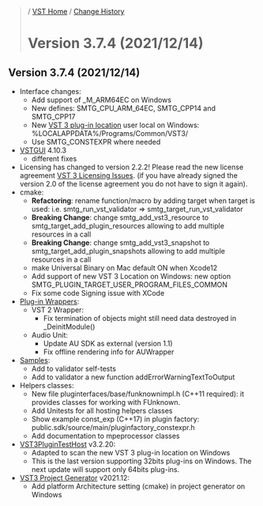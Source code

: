 >/ [VST Home](../) / [Change History](./Index.md)
>
># Version 3.7.4 (2021/12/14)

## Version 3.7.4 (2021/12/14)

- Interface changes:
  - Add support of _M_ARM64EC on Windows
  - New defines: SMTG_CPU_ARM_64EC, SMTG_CPP14 and SMTG_CPP17
  - New [VST 3 plug-in location](../Technical+Documentation/Locations+Format/Plugin+Locations.md) user local on Windows: %LOCALAPPDATA%/Programs/Common/VST3/
  - Use SMTG_CONSTEXPR where needed
- [VSTGUI](../What+is+the+VST+3+SDK/VSTGUI.md) 4.10.3
  - different fixes
- Licensing has changed to version 2.2.2! Please read the new license agreement [VST 3 Licensing Issues](../VST+3+Licensing/Index.md). (if you have already signed the version 2.0 of the license agreement you do not have to sign it again).
- cmake:
  - **Refactoring**: rename function/macro by adding target when target is used: i.e. smtg_run_vst_validator => smtg_target_run_vst_validator
  - **Breaking Change**: change smtg_add_vst3_resource to smtg_target_add_plugin_resources allowing to add multiple resources in a call
  - **Breaking Change**: change smtg_add_vst3_snapshot to smtg_target_add_plugin_snapshots allowing to add multiple resources in a call
  - make Universal Binary on Mac default ON when Xcode12
  - Add support of new VST 3 Location on Windows: new option SMTG_PLUGIN_TARGET_USER_PROGRAM_FILES_COMMON
  - Fix some code Signing issue with XCode
- [Plug-in Wrappers](../What+is+the+VST+3+SDK/Wrappers/Index.md):
  - VST 2 Wrapper:
    - Fix termination of objects might still need data destroyed in _DeinitModule()
  - Audio Unit:
    - Update AU SDK as external (version 1.1)
    - Fix offline rendering info for AUWrapper
- [Samples](../What+is+the+VST+3+SDK/Plug-in+Examples.md):
  - Add to validator self-tests
  - Add to validator a new function addErrorWarningTextToOutput
- Helpers classes:
  - New file pluginterfaces/base/funknownimpl.h (C++11 required): it provides classes for working with FUnknown.
  - Add Unitests for all hosting helpers classes
  - Show example const_exp (C++17) in plugin factory: public.sdk/source/main/pluginfactory_constexpr.h
  - Add documentation to mpeprocessor classes
- [VST3PluginTestHost](../What+is+the+VST+3+SDK/Plug-in+Test+Host.md) v3.2.20:
  - Adapted to scan the new VST 3 plug-in location on Windows
  - This is the last version supporting 32bits plug-ins on Windows. The next update will support only 64bits plug-ins.
- [VST3 Project Generator](../What+is+the+VST+3+SDK/Project+Generator.md) v2021.12:
  - Add platform Architecture setting (cmake) in project generator on Windows
